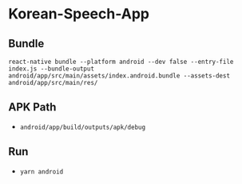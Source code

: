# Korean-Speech-App

## Bundle

```
react-native bundle --platform android --dev false --entry-file index.js --bundle-output android/app/src/main/assets/index.android.bundle --assets-dest android/app/src/main/res/
```

## APK Path
- `android/app/build/outputs/apk/debug`

## Run

- `yarn android`